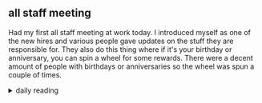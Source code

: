 ## all staff meeting

Had my first all staff meeting at work today. I introduced myself as one of the new hires and various people gave updates on the stuff they are responsible for. They also do this thing where if it's your birthday or anniversary, you can spin a wheel for some rewards. There were a decent amount of people with birthdays or anniversaries so the wheel was spun a couple of times.

<details markdown="1">
<summary>daily reading</summary>

| {{ page.date | date: "%B %-d, %Y" }} |
| :-------------: |
| [2 Sam. 6; 1 Cor. 16; Ezek. 14; Ps. 55]({% link _Bible/Bible-year-1.md %}) |
| [BC 23; HC 75-79; CD III/IV: Art. 12-14]({% link _three_forms/three-forms-month-2.md %}) |
| [The Apostles' Creed](https://threeforms.org/the-apostles-creed/) |

</details>